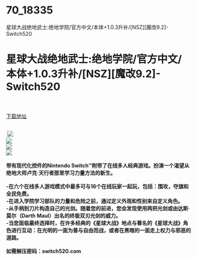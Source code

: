 # 70_18335
星球大战绝地武士:绝地学院/官方中文/本体+1.0.3升补/[NSZ][魔改9.2]-Switch520
# 星球大战绝地武士:绝地学院/官方中文/本体+1.0.3升补/[NSZ][魔改9.2]-Switch520
 <br/></br>
[下载地址](https://www.switch520.cc/article/18335 "下载地址")
<br/></br>

<p><strong>&nbsp;<img src="https://www.switch520.cc/muke_img/upload_art_editor_20210605-1_e2edd0c4a1fb968901750b517489ccc9.jpg"> </strong><br>
<strong><img src="https://www.switch520.cc/muke_img/upload_art_editor_20210605-1_5322db12fcf7a5c39e9fb0969f562509.jpg"></strong><br>
<strong><img src="https://www.switch520.cc/muke_img/upload_art_editor_20210605-1_62b0312a14152d4170d612f3557f2303.jpg"></strong><br>
<strong><img src="https://www.switch520.cc/muke_img/upload_art_editor_20210605-1_079bbc2927d38e5b0adc76ec952e5414.jpg"></strong><br>
<strong>&nbsp;</strong><br>
<strong>带有现代化控件的Nintendo Switch™附带了在线多人经典游戏。扮演一个渴望从绝地大师卢克·天行者那里学习力量方法的新生。</strong><br>
&nbsp;<br>
<strong>-在六个在线多人游戏模式中最多可与16个在线玩家一起玩，包括：围攻，夺旗和全民免费。</strong><br>
<strong>-在进入学院学习部队的力量和危险之前，通过定义外观和性别来自定义角色。</strong><br>
<strong>-从手柄到刀片构造自己的光剑。随着您的前进，您会发现使用两把光剑或由达斯·莫尔（Darth Maul）出名的终极双刃光剑的威力。</strong><br>
<strong>-当您面临最终选择时，在许多经典的《星球大战》地点与著名的《星球大战》角色进行互动：在光明的一面为善与自由而战，或者在黑暗的一面走上权力与邪恶的道路。</strong><br>
&nbsp;<br>
<strong>如需解压密码：switch520.com</strong><br>
<strong>&nbsp;</strong><br>

